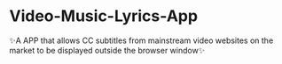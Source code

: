 # Video-Music-Lyrics-App
✨A APP that allows CC subtitles from mainstream video websites on the market to be displayed outside the browser window✨
